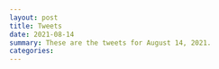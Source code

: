 ```yaml
---
layout: post
title: Tweets
date: 2021-08-14
summary: These are the tweets for August 14, 2021.
categories:
---
```


